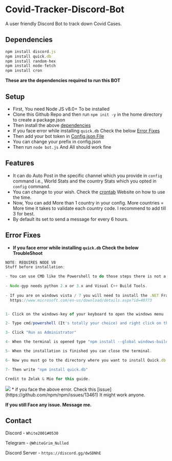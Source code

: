 # Covid-Tracker-Discord-Bot
A user friendly Discord Bot to track down Covid Cases.


## Dependencies
```javascript
npm install discord.js
npm install quick.db
npm install random-hex
npm install node-fetch
npm install cron
```

**These are the dependencies required to run this BOT**


## Setup

* First, You need Node JS v8.0+ To be installed
* Clone this Github Repo and then run `npm init -y` in the home directory to create a package.json
* Then install the above [dependencies](https://github.com/White2001Offl/Covid-Tracker-Discord-Bot/blob/master/README.md#dependencies)
* If you face error while installing `quick.db` Check the below [Error Fixes](https://github.com/White2001Offl/Covid-Tracker-Discord-Bot/blob/master/README.md#error-fixes)
* Then add your bot token in [Config.json File](https://github.com/White2001Offl/Covid-Tracker-Discord-Bot/blob/master/config.json)
* You can change your prefix in config.json
* Then run `node bot.js` And All should work fine


## Features
* It can do Auto Post in the specific channel which you provide in `config` command i.e., World Stats and the country Stats which you opted in `config` command.
* You can change to your wish. Check the [crontab](https://crontab.guru/) Website on how to use the time.
* Now, You can add More than 1 country in your config. More countries = More time it takes to validate each country code. I recommend to add till 3 for best.
* By default its set to send a message for every 6 hours.


## Error Fixes
* **If you face error while installing `quick.db` Check the below TroubleShoot**

```javascript
NOTE: REQUIRES NODE V8
Stuff before installation:

- You can use CMD like the Powershell to do those steps there is not a specific terminal to use
 
- Node-gyp needs python 2.x or 3.x and Visual C++ Build Tools.
 
- If you are on windows vista / 7 you will need to install the .NET Framework 4.5.1 which can be downloaded here:
  https://www.microsoft.com/en-us/download/details.aspx?id=40773


1- Click on the windows-key of your keyboard to open the windows menu

2- Type cmd/powershell (It's totally your choice) and right click on the first result

3- Click "Run as Administrator"

4- When the terminal is opened type "npm install --global windows-build-tools --vs2015" (without quotes) in it and the installation will start. (Sometimes this can take long)

5- When the installation is finished you can close the terminal.

6- Now you must go to the directory where you want to install Quick.db.

7- Then write "npm install quick.db"

Credit to Zelak & Mio for this guide.
```

<img src="https://media.discordapp.net/attachments/724873032522268714/744780760527142942/Untitled.png?width=821&height=671">
* if you face the above error. Check this [issue](https://github.com/npm/npm/issues/13461) It might work anyone.

**If you still Face any issue. Message me.**

## Contact
Discord - `White2001#0530`


Telegram - `@WhiteGrim_Nulled`


Discord Server - `https://discord.gg/dwSDNhE`
